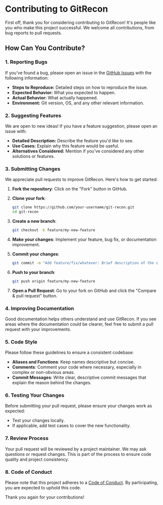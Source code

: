 # Contributing to GitRecon

First off, thank you for considering contributing to GitRecon! It's people like you who make this project successful. We welcome all contributions, from bug reports to pull requests.

## How Can You Contribute?

### 1. Reporting Bugs

If you've found a bug, please open an issue in the [GitHub Issues](https://github.com/williamthorsen/git-recon/issues) with the following information:

- **Steps to Reproduce:** Detailed steps on how to reproduce the issue.
- **Expected Behavior:** What you expected to happen.
- **Actual Behavior:** What actually happened.
- **Environment:** Git version, OS, and any other relevant information.

### 2. Suggesting Features

We are open to new ideas! If you have a feature suggestion, please open an issue with:

- **Detailed Description:** Describe the feature you'd like to see.
- **Use Cases:** Explain why this feature would be useful.
- **Alternatives Considered:** Mention if you’ve considered any other solutions or features.

### 3. Submitting Changes

We appreciate pull requests to improve GitRecon. Here's how to get started:

1. **Fork the repository**: Click on the "Fork" button in GitHub.
2. **Clone your fork**:

   ```bash
   git clone https://github.com/your-username/git-recon.git
   cd git-recon
   ```

3. **Create a new branch**:

   ```bash
   git checkout -b feature/my-new-feature
   ```

4. **Make your changes**: Implement your feature, bug fix, or documentation improvement.
5. **Commit your changes**:

   ```bash
   git commit -m "Add feature/fix/whatever: Brief description of the changes"
   ```

6. **Push to your branch**:

   ```bash
   git push origin feature/my-new-feature
   ```

7. **Open a Pull Request**: Go to your fork on GitHub and click the "Compare & pull request" button.

### 4. Improving Documentation

Good documentation helps others understand and use GitRecon. If you see areas where the documentation could be clearer, feel free to submit a pull request with your improvements.

### 5. Code Style

Please follow these guidelines to ensure a consistent codebase:

- **Aliases and Functions**: Keep names descriptive but concise.
- **Comments**: Comment your code where necessary, especially in complex or non-obvious areas.
- **Commit Messages**: Write clear, descriptive commit messages that explain the reason behind the changes.

### 6. Testing Your Changes

Before submitting your pull request, please ensure your changes work as expected:

- Test your changes locally.
- If applicable, add test cases to cover the new functionality.

### 7. Review Process

Your pull request will be reviewed by a project maintainer. We may ask questions or request changes. This is part of the process to ensure code quality and project consistency.

### 8. Code of Conduct

Please note that this project adheres to a [Code of Conduct](CODE_OF_CONDUCT.md). By participating, you are expected to uphold this code.

Thank you again for your contributions!
